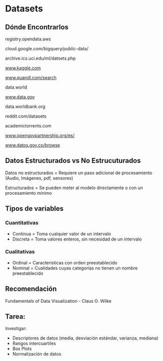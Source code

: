 # Datasets

## Dónde Encontrarlos

registry.opendata.aws

cloud.google.com/bigquery/public-data/

archive.ics.uci.edu/ml/datsets.php

www.kaggle.com

www.quandl.com/search

data.world

www.data.gov

data.worldbank.org

reddit.com/datasets

academictorrents.com

www.opengovpartnership.org/es/

www.datos.gov.co/browse

## Datos Estructurados vs No Estrucuturados

Datos no estructurados = Requiere un paso adicional de procesamiento (Audio, Imágenes, pdf, sensores)

Estructurados = Se pueden meter al modelo directamente o con un procesamiento mínimo

## Tipos de variables

### Cuantitativas

- Continua = Toma cualquier valor de un intervalo
- Discreta = Toma valores enteros, sin necesidad de un intervalo

### Cualitativas

- Ordinal = Caracteristicas con orden preestablecido
- Nominal = Cualidades cuyas categorías no tienen un nombre preestablecido

## Recomendación

Fundamentals of Data Visualization - Claus O. Wilke

## Tarea:

Investigar:
- Descriptores de datos (media, desviación estándar, varianza, mediana)
- Rangos intercuartiles
- Box Plots
- Normalización de datos

